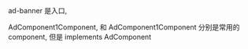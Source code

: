 ad-banner 是入口,

AdComponent1Component, 和 AdComponent1Component 分别是常用的 component, 但是 implements AdComponent